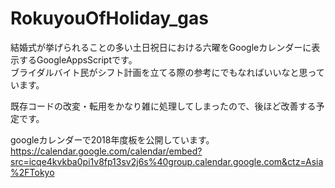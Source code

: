 # RokuyouOfHoliday_gas
結婚式が挙げられることの多い土日祝日における六曜をGoogleカレンダーに表示するGoogleAppsScriptです。  
ブライダルバイト民がシフト計画を立てる際の参考にでもなればいいなと思っています。

既存コードの改変・転用をかなり雑に処理してしまったので、後ほど改善する予定です。

googleカレンダーで2018年度板を公開しています。
https://calendar.google.com/calendar/embed?src=icqe4kvkba0pi1v8fp13sv2j6s%40group.calendar.google.com&ctz=Asia%2FTokyo
